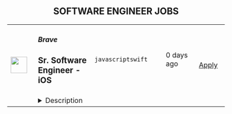 <div align="center"><h2>SOFTWARE ENGINEER JOBS</h2></div><table><tr>
                <td width="100" height="100" rowspan="2">
                    <img src="https://remotive.com/job/2060564/logo" width="38px" height="auto">
                </td>
                <td width="300">
                    <h5>Brave</h5>
                    <h3>Sr. Software Engineer - iOS</h3>
                </td>
                <td width="300">
                    <code>javascript</code><code>swift</code>
                </td>
                <td width="200">
                <text>0 days ago</text>
                </td>
                <td width="100" rowspan="2">
                <a href="https://www.realworkfromanywhere.com/jobs/sr-software-engineer-ios-brave-2864" align="right" target="_blank">Apply</a>
                </td>
            </tr>
            <tr>
                <td colspan="3">
                <details><summary>Description</summary>
                <div class="h3"><strong>Brave - Sr. iOS Engineer</strong></div>
<p><strong>REMOTE</strong></p>
<div class="h4"><strong>About Brave</strong></div>
<p>Brave is on a mission to protect the human right to privacy online. We’ve built a free web browser that blocks creepy ads and trackers by default, a private search engine with a <em>truly</em> independent index, a browser-native crypto wallet, and a private ad network (opt-in!) that directly rewards you for your attention. And we’re just getting started. Already over 90 million people have switched to Brave for a faster, more private web. Millions more switch every month.</p>
<p>The internet is a sea of ads, hackers, and echo chambers. Big Tech makes huge profits off our data, and tells us what’s true and what’s not. Brave is fighting back. Join us!</p>
<div class="h4"><strong>Summary</strong></div>
<p>Brave browser for iOS is on a strong growth trajectory. We are looking to hire an experienced iOS developer to design, build, and maintain the iOS version of the Brave web browser. Brave is receiving great reviews in the App Store and we’re just getting started. Work together with our developers and privacy/security experts to help us take our browser to the next level.</p>
<p>Responsibilities will include:</p>
<ul style="">
<li style="">Develop and maintain the iOS version of the Brave web browser</li>
<li style="">Write maintainable code, applying testing responsibly. Collaborate with others on(iOS) team to formulate best practices.</li>
<li style="">Work alongside privacy and security experts to help provide a secure and private experience for our users</li>
<li style="">Work with the open source community on GitHub – help guide contributors by being transparent about our work items and helping review externally submitted work. Contribute back to the community when possible (improving an open source library we use, etc) </li>
</ul>
<div class="h4"><strong>Requirements</strong></div>
<ul style="">
<li style="">5+ years of experience with iOS development</li>
<li style="">Strong Swift/SwiftUI, Objective-C, and C++ skills</li>
<li style="">Expert-level familiarity with Xcode and Instrumentation</li>
<li style="">Ability to create interfaces programmatically</li>
<li style="">Experience with software development via distributed development teams</li>
<li style="">Comfortable working in an open source setting</li>
<li style="">A CS degree or equivalent experience preferred</li>
</ul>
<p> </p>
<p>The tech stack is composed of a mixture of Swift, C++, Objective-C++ and JavaScript using many core technologies such as SwiftUI, UIKit, WebKit and CoreData, as well as interfacing with Chromium core services.</p>
<p>The project is open-source on GitHub: <a href="%22https://github.com/brave/brave-browser%22" rel="nofollow">https://github.com/brave/brave-browser</a> </p>
<p>We follow open-source peer-review practices.</p>
<div class="h4"><strong>Working at Brave</strong></div>
<ul style="">
<li style="">Industry-leader in privacy, with a research and engineering team that’s innovating everyday to keep people safer online and beat Big Tech</li>
<li style="">Highly competitive salaries &amp; benefits, and generous home-office stipends</li>
<li style="">Fully remote team (no office, no commute)</li>
<li style="">Welcoming, humble, ridiculously smart teammates, and a truly flat org structure</li>
<li style="">Opportunity to get in early at a hyper-growth company, and revolutionize the web</li>
<li style="">Oh, and did we mention Brendan, our CEO &amp; co-founder, <em>invented</em> JavaScript?</li>
</ul>
<p> </p>
<div class="h4"><strong>Check us out</strong></div>
<p><a href="%22https://www.linkedin.com/company/brave-software/mycompany/%22" rel="nofollow">LinkedIn</a> |<a href="%22https://www.glassdoor.com/Overview/Working-at-Brave-EI_IE2159279.11,16.htm%22" rel="nofollow"> Glassdoor</a> |<a href="%22https://brave.com/%22" rel="nofollow"> brave.com</a></p><img src="https://remotive.com/job/track/2060564/blank.gif?source=public_api" alt=""/>
                </details>
                </td>
            </tr></table>